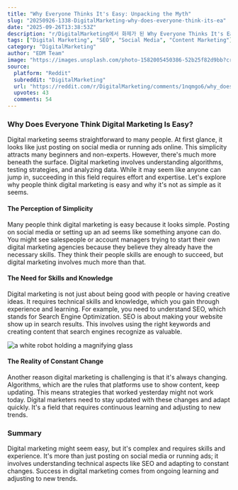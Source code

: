 ```yaml
---
title: "Why Everyone Thinks It's Easy: Unpacking the Myth"
slug: "20250926-1338-DigitalMarketing-why-does-everyone-think-its-ea"
date: "2025-09-26T13:38:53Z"
description: "r/DigitalMarketing에서 화제가 된 Why Everyone Thinks It's Easy: Unpacking the Myth에 대한 깊이 있는 분석과 인사이트"
tags: ["Digital Marketing", "SEO", "Social Media", "Content Marketing"]
category: "DigitalMarketing"
author: "EDM Team"
image: "https://images.unsplash.com/photo-1582005450386-52b25f82d9bb?crop=entropy&cs=tinysrgb&fit=max&fm=jpg&ixid=M3w3OTU0NDF8MHwxfHNlYXJjaHwxNHx8ZGlnaXRhbCUyMG1hcmtldGluZ3xlbnwxfDB8fHwxNzU4ODkzOTIzfDA&ixlib=rb-4.1.0&q=80&w=1080"
source:
  platform: "Reddit"
  subreddit: "DigitalMarketing"
  url: "https://reddit.com/r/DigitalMarketing/comments/1nqmgo6/why_does_everyone_think_its_easy/"
  upvotes: 43
  comments: 54
---
```


### Why Does Everyone Think Digital Marketing Is Easy?

Digital marketing seems straightforward to many people. At first glance, it looks like just posting on social media or running ads online. This simplicity attracts many beginners and non-experts. However, there's much more beneath the surface. Digital marketing involves understanding algorithms, testing strategies, and analyzing data. While it may seem like anyone can jump in, succeeding in this field requires effort and expertise. Let's explore why people think digital marketing is easy and why it's not as simple as it seems.

#### The Perception of Simplicity

Many people think digital marketing is easy because it looks simple. Posting on social media or setting up an ad seems like something anyone can do. You might see salespeople or account managers trying to start their own digital marketing agencies because they believe they already have the necessary skills. They think their people skills are enough to succeed, but digital marketing involves much more than that.

#### The Need for Skills and Knowledge

Digital marketing is not just about being good with people or having creative ideas. It requires technical skills and knowledge, which you gain through experience and learning. For example, you need to understand SEO, which stands for Search Engine Optimization. SEO is about making your website show up in search results. This involves using the right keywords and creating content that search engines recognize as valuable.

![a white robot holding a magnifying glass](https://images.unsplash.com/photo-1674027326476-3ea3cbf7b9be?crop=entropy&cs=tinysrgb&fit=max&fm=jpg&ixid=M3w3OTU0NDF8MHwxfHNlYXJjaHw0NXx8c2VvfGVufDF8MHx8fDE3NTg4OTM5MjR8MA&ixlib=rb-4.1.0&q=80&w=1080)

#### The Reality of Constant Change

Another reason digital marketing is challenging is that it's always changing. Algorithms, which are the rules that platforms use to show content, keep updating. This means strategies that worked yesterday might not work today. Digital marketers need to stay updated with these changes and adapt quickly. It's a field that requires continuous learning and adjusting to new trends.

### Summary

Digital marketing might seem easy, but it's complex and requires skills and experience. It's more than just posting on social media or running ads; it involves understanding technical aspects like SEO and adapting to constant changes. Success in digital marketing comes from ongoing learning and adjusting to new trends.